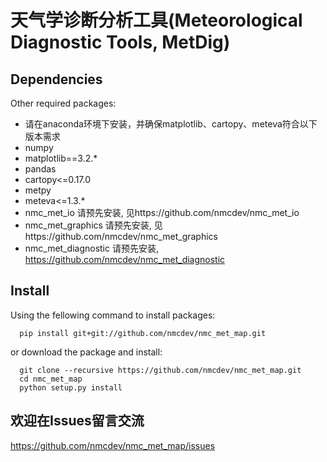 # 天气学诊断分析工具(Meteorological Diagnostic Tools, MetDig)
## Dependencies
Other required packages:
- 请在anaconda环境下安装，并确保matplotlib、cartopy、meteva符合以下版本需求
- numpy
- matplotlib==3.2.*
- pandas
- cartopy<=0.17.0
- metpy
- meteva<=1.3.*
- nmc_met_io          请预先安装, 见https://github.com/nmcdev/nmc_met_io
- nmc_met_graphics    请预先安装, 见https://github.com/nmcdev/nmc_met_graphics
- nmc_met_diagnostic  请预先安装, https://github.com/nmcdev/nmc_met_diagnostic
## Install
Using the fellowing command to install packages:
```
  pip install git+git://github.com/nmcdev/nmc_met_map.git
```

or download the package and install:
```
  git clone --recursive https://github.com/nmcdev/nmc_met_map.git
  cd nmc_met_map
  python setup.py install
```

## 欢迎在Issues留言交流
https://github.com/nmcdev/nmc_met_map/issues
